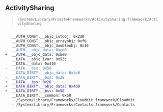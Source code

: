 ## ActivitySharing

> `/System/Library/PrivateFrameworks/ActivitySharing.framework/ActivitySharing`

```diff

   __AUTH_CONST.__objc_intobj: 0x2d0
   __AUTH_CONST.__objc_arrayobj: 0xf0
   __AUTH_CONST.__objc_doubleobj: 0x10
-  __AUTH.__objc_data: 0xcd0
+  __AUTH.__objc_data: 0xbe0
   __DATA.__objc_ivar: 0x53c
   __DATA.__data: 0x410
-  __DATA.__bss: 0x50
-  __DATA_DIRTY.__objc_data: 0x3c0
-  __DATA_DIRTY.__bss: 0x28
+  __DATA.__bss: 0x20
+  __DATA_DIRTY.__objc_data: 0x4b0
+  __DATA_DIRTY.__bss: 0x58
   __DATA_DIRTY.__common: 0x50
   - /System/Library/Frameworks/CloudKit.framework/CloudKit
   - /System/Library/Frameworks/Contacts.framework/Contacts

```
